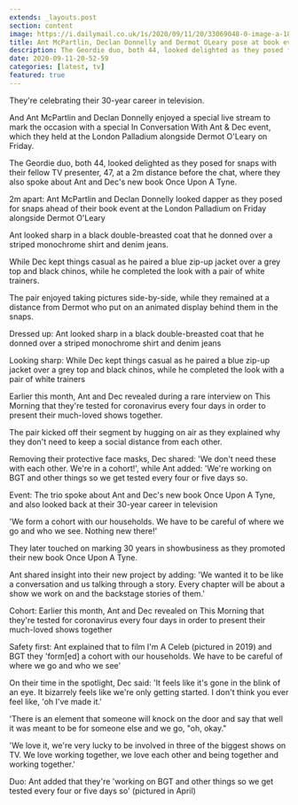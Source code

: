 ```yaml
---
extends: _layouts.post
section: content
image: https://i.dailymail.co.uk/1s/2020/09/11/20/33069048-0-image-a-18_1599852088894.jpg 
title: Ant McPartlin, Declan Donnelly and Dermot OLeary pose at book event 
description: The Geordie duo, both 44, looked delighted as they posed for snaps with their fellow TV presenter, 47, at the London Palladium on Friday. 
date: 2020-09-11-20-52-59 
categories: [latest, tv] 
featured: true 
--- 
```

They're celebrating their 30-year career in television.

And Ant McPartlin and Declan Donnelly enjoyed a special live stream to mark the occasion with a special In Conversation With Ant & Dec event, which they held at the London Palladium alongside Dermot O'Leary on Friday.

The Geordie duo, both 44, looked delighted as they posed for snaps with their fellow TV presenter, 47, at a 2m distance before the chat, where they also spoke about Ant and Dec's new book Once Upon A Tyne. 

2m apart: Ant McPartlin and Declan Donnelly looked dapper as they posed for snaps ahead of their book event at the London Palladium on Friday alongside Dermot O'Leary

Ant looked sharp in a black double-breasted coat that he donned over a striped monochrome shirt and denim jeans.

While Dec kept things casual as he paired a blue zip-up jacket over a grey top and black chinos, while he completed the look with a pair of white trainers.

The pair enjoyed taking pictures side-by-side, while they remained at a distance from Dermot who put on an animated display behind them in the snaps.  

Dressed up: Ant looked sharp in a black double-breasted coat that he donned over a striped monochrome shirt and denim jeans

Looking sharp: While Dec kept things casual as he paired a blue zip-up jacket over a grey top and black chinos, while he completed the look with a pair of white trainers

Earlier this month, Ant and Dec revealed during a rare interview on This Morning that they're tested for coronavirus every four days in order to present their much-loved shows together.

The pair kicked off their segment by hugging on air as they explained why they don't need to keep a social distance from each other. 

Removing their protective face masks, Dec shared: 'We don't need these with each other. We're in a cohort!', while Ant added: 'We're working on BGT and other things so we get tested every four or five days so.

Event: The trio spoke about Ant and Dec's new book Once Upon A Tyne, and also looked back at their 30-year career in television

'We form a cohort with our households. We have to be careful of where we go and who we see. Nothing new there!' 

They later touched on marking 30 years in showbusiness as they promoted their new book Once Upon A Tyne. 

Ant shared insight into their new project by adding: 'We wanted it to be like a conversation and us talking through a story. Every chapter will be about a show we work on and the backstage stories of them.'

Cohort: Earlier this month, Ant and Dec revealed on This Morning that they're tested for coronavirus every four days in order to present their much-loved shows together 

Safety first: Ant explained that to film I'm A Celeb (pictured in 2019) and BGT they 'form[ed] a cohort with our households. We have to be careful of where we go and who we see'

On their time in the spotlight, Dec said: 'It feels like it's gone in the blink of an eye. It bizarrely feels like we're only getting started. I don't think you ever feel like, 'oh I've made it.'

'There is an element that someone will knock on the door and say that well it was meant to be for someone else and we go, "oh, okay."

'We love it, we're very lucky to be involved in three of the biggest shows on TV. We love working together, we love each other and being together and working together.'

Duo: Ant added that they're 'working on BGT and other things so we get tested every four or five days so' (pictured in April)

